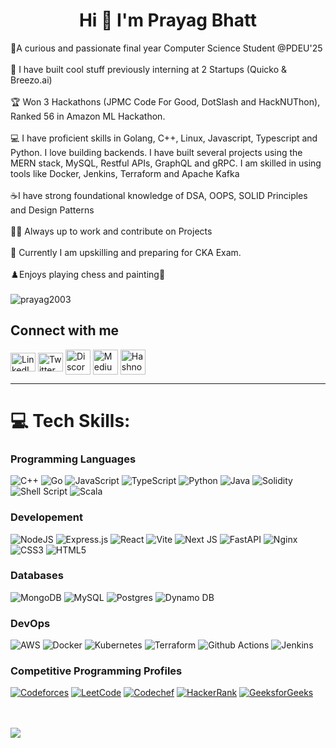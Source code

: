 <h1 align="center">Hi 👋 I'm Prayag Bhatt </h1>
🎯A curious and passionate final year Computer Science Student @PDEU'25<br><br>
🎉 I have built cool stuff previously interning at 2 Startups (Quicko & Breezo.ai) <br><br>
🏆 Won 3 Hackathons (JPMC Code For Good, DotSlash and HackNUThon), Ranked 56 in Amazon ML Hackathon. <br><br>
💻 I have proficient skills in Golang, C++, Linux, Javascript, Typescript and Python. I love building backends. I have built several projects using the MERN stack, MySQL, Restful APIs, GraphQL and gRPC. I am skilled in using tools like Docker, Jenkins, Terraform and Apache Kafka<br><br>
☕I have strong foundational knowledge of DSA, OOPS, SOLID Principles and Design Patterns<br><br>
🧑‍💻 Always up to work and contribute on Projects<br><br>🚀 Currently I am upskilling and preparing for CKA Exam.<br><br>
♟️Enjoys playing chess and painting🎨
<!-- <br><br>
🖥️ You can check all my projects <a href="https://github.com/Prayag2003?tab=repositories" style="display:inline-block;padding:10px 20px;background-color:#337ab7;color:#ffffff;text-decoration:none;border-radius:5px;">Click me</a> -->
<br><br>
<span align="left"> <img src="https://komarev.com/ghpvc/?username=prayag2003&label=Profile%20views&color=0e75b6&style=flat" alt="prayag2003" /> </span>


## Connect with me
<p align="left">

<a href="https://linkedin.com/in/prayagbhatt2003" target="blank"><img align="center" src="https://raw.githubusercontent.com/rahuldkjain/github-profile-readme-generator/master/src/images/icons/Social/linked-in-alt.svg" alt="LinkedIn" height="30" width="40" /></a>
<a href="https://twitter.com/PrayagBhatt2003" target="blank"><img align="center" src="https://raw.githubusercontent.com/rahuldkjain/github-profile-readme-generator/master/src/images/icons/Social/twitter.svg" alt="Twitter" height="30" width="40" /></a>
<a href="https://discordapp.com/users/logically_insane" target="blank"><img align="center" src="https://static.vecteezy.com/system/resources/previews/006/892/625/non_2x/discord-logo-icon-editorial-free-vector.jpg"  alt="Discord" height="40" width="40" /></a>
<a href="https://medium.com/@prayagbhatt2003" target="blank"><img align="center" src="https://findingtom.com/images/uploads/medium-logo/article-image-00.jpeg"  alt="Medium" height="40" width="40" /></a>
<a href="https://hashnode.com/@Prag2003" target="blank"><img align="center" src="https://play-lh.googleusercontent.com/NhWlAT4TbjIjirMZfl77W2B8Y1P0gpSNTui6aQYUXJNMhbe8OrUhnfjtccRF3eNFkRo"  alt="Hashnode" height="40" width="40" /></a>
</p>


<hr>


# 💻 Tech Skills:
### Programming Languages
![C++](https://img.shields.io/badge/c++-%2300599C.svg?style=for-the-badge&logo=c%2B%2B&logoColor=white) 
![Go](https://img.shields.io/badge/go-%2300ADD8.svg?style=for-the-badge&logo=go&logoColor=white) 
![JavaScript](https://img.shields.io/badge/javascript-%23323330.svg?style=for-the-badge&logo=javascript&logoColor=%23F7DF1E) 
![TypeScript](https://img.shields.io/badge/typescript-%23007ACC.svg?style=for-the-badge&logo=typescript&logoColor=white) 
![Python](https://img.shields.io/badge/python-3670A0?style=for-the-badge&logo=python&logoColor=ffdd54) 
![Java](https://img.shields.io/badge/java-%23ED8B00.svg?style=for-the-badge&logo=openjdk&logoColor=white) 
![Solidity](https://img.shields.io/badge/Solidity-%23363636.svg?style=for-the-badge&logo=solidity&logoColor=white) 
![Shell Script](https://img.shields.io/badge/shell_script-%23121011.svg?style=for-the-badge&logo=gnu-bash&logoColor=white) 
![Scala](https://img.shields.io/badge/scala-%23DC322F.svg?style=for-the-badge&logo=scala&logoColor=white) 

### Developement
![NodeJS](https://img.shields.io/badge/node.js-6DA55F?style=for-the-badge&logo=node.js&logoColor=white) 
![Express.js](https://img.shields.io/badge/express.js-%23404d59.svg?style=for-the-badge&logo=express&logoColor=%2361DAFB) 
![React](https://img.shields.io/badge/react-%2320232a.svg?style=for-the-badge&logo=react&logoColor=%2361DAFB) 
![Vite](https://img.shields.io/badge/vite-%23646CFF.svg?style=for-the-badge&logo=vite&logoColor=white) 
![Next JS](https://img.shields.io/badge/Next-black?style=for-the-badge&logo=next.js&logoColor=white) 
![FastAPI](https://img.shields.io/badge/FastAPI-005571?style=for-the-badge&logo=fastapi) 
![Nginx](https://img.shields.io/badge/nginx-%23009639.svg?style=for-the-badge&logo=nginx&logoColor=white) 
![CSS3](https://img.shields.io/badge/css3-%231572B6.svg?style=for-the-badge&logo=css3&logoColor=white) 
![HTML5](https://img.shields.io/badge/html5-%23E34F26.svg?style=for-the-badge&logo=html5&logoColor=white) 

### Databases
![MongoDB](https://img.shields.io/badge/MongoDB-%234ea94b.svg?style=for-the-badge&logo=mongodb&logoColor=white) 
![MySQL](https://img.shields.io/badge/mysql-%2300000f.svg?style=for-the-badge&logo=mysql&logoColor=white) 
![Postgres](https://img.shields.io/badge/postgres-%23316192.svg?style=for-the-badge&logo=postgresql&logoColor=white)
![Dynamo DB](https://img.shields.io/badge/dynamo-db?style=for-the-badge&logo=dynamodb)

### DevOps
![AWS](https://img.shields.io/badge/AWS-%23FF9900.svg?style=for-the-badge&logo=amazon-aws&logoColor=white) 
![Docker](https://img.shields.io/badge/docker-%230db7ed.svg?style=for-the-badge&logo=docker&logoColor=white) 
![Kubernetes](https://img.shields.io/badge/kubernetes-%23326ce5.svg?style=for-the-badge&logo=kubernetes&logoColor=white) 
![Terraform](https://img.shields.io/badge/terraform-%235835CC.svg?style=for-the-badge&logo=terraform&logoColor=white)
![Github Actions](https://img.shields.io/badge/github_actions-%232671E5.svg?style=for-the-badge&logo=github-actions&logoColor=white)
![Jenkins](https://img.shields.io/badge/jenkins-%23D24939.svg?style=for-the-badge&logo=jenkins&logoColor=white)

 
### Competitive Programming Profiles
[![Codeforces](https://img.shields.io/badge/Codeforces-1F8ACB.svg?style=for-the-badge&logo=codeforces&logoColor=white)](https://codeforces.com/profile/prag2003)
[![LeetCode](https://img.shields.io/badge/LeetCode-FFA116.svg?style=for-the-badge&logo=leetcode&logoColor=white)](https://leetcode.com/Prayag2003/)
[![Codechef](https://img.shields.io/badge/Codechef-5B4638.svg?style=for-the-badge&logo=codechef&logoColor=white)](https://www.codechef.com/users/prayag03)
[![HackerRank](https://img.shields.io/badge/HackerRank-2EC866.svg?style=for-the-badge&logo=hackerrank&logoColor=white)](https://www.hackerrank.com/prayagbhatt2003)
[![GeeksforGeeks](https://img.shields.io/badge/GeeksforGeeks-0F9D58.svg?style=for-the-badge&logo=geeksforgeeks&logoColor=white)](https://auth.geeksforgeeks.org/user/prayag2003)

<br><br>
![](https://github-readme-streak-stats.herokuapp.com/?user=Prayag2003&theme=radical&hide_border=false)
